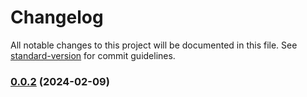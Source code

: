 # Changelog

All notable changes to this project will be documented in this file. See [standard-version](https://github.com/conventional-changelog/standard-version) for commit guidelines.

### [0.0.2](https://github.com/AwesomeDevin/lzd-seller-plugins/compare/v0.0.1...v0.0.2) (2024-02-09)
